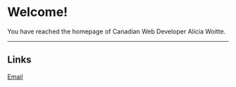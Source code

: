 # Welcome!

You have reached the homepage of Canadian Web Developer Alicia Woitte.

---

## Links

[Email](mailto:aliciawoitte@gmail.com)
